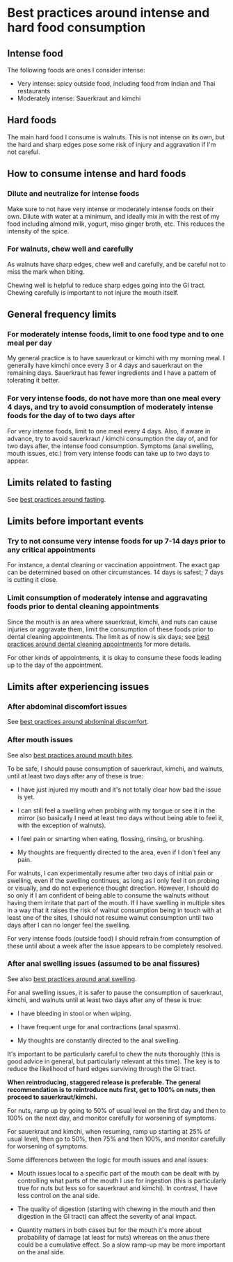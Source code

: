 # Best practices around intense and hard food consumption

## Intense food

The following foods are ones I consider intense:

* Very intense: spicy outside food, including food from Indian and
  Thai restaurants
* Moderately intense: Sauerkraut and kimchi

## Hard foods

The main hard food I consume is walnuts. This is not intense on its
own, but the hard and sharp edges pose some risk of injury and
aggravation if I'm not careful.

## How to consume intense and hard foods

### Dilute and neutralize for intense foods

Make sure to not have very intense or moderately intense foods on
their own. Dilute with water at a minimum, and ideally mix in with the
rest of my food including almond milk, yogurt, miso ginger broth,
etc. This reduces the intensity of the spice.

### For walnuts, chew well and carefully

As walnuts have sharp edges, chew well and carefully, and be careful
not to miss the mark when biting.

Chewing well is helpful to reduce sharp edges going into the GI
tract. Chewing carefully is important to not injure the mouth itself.

## General frequency limits

### For moderately intense foods, limit to one food type and to one meal per day

My general practice is to have sauerkraut or kimchi with my morning
meal. I generally have kimchi once every 3 or 4 days and sauerkraut on
the remaining days. Sauerkraut has fewer ingredients and I have a
pattern of tolerating it better.

### For very intense foods, do not have more than one meal every 4 days, and try to avoid consumption of moderately intense foods for the day of to two days after

For very intense foods, limit to one meal every 4 days. Also, if aware
in advance, try to avoid sauerkraut / kimchi consumption the day of,
and for two days after, the intense food consumption. Symptoms (anal
swelling, mouth issues, etc.) from very intense foods can take up to
two days to appear.

## Limits related to fasting

See [best practices around fasting](best-practices-around-fasting.md).

## Limits before important events

### Try to not consume very intense foods for up 7-14 days prior to any critical appointments

For instance, a dental cleaning or vaccination appointment. The exact
gap can be determined based on other circumstances. 14 days is safest;
7 days is cutting it close.

### Limit consumption of moderately intense and aggravating foods prior to dental cleaning appointments

Since the mouth is an area where sauerkraut, kimchi, and nuts can
cause injuries or aggravate them, limit the consumption of these foods
prior to dental cleaning appointments. The limit as of now is six
days; see [best practices around dental cleaning
appointments](best-practices-around-dental-cleaning-appointments.md)
for more details.

For other kinds of appointments, it is okay to consume these foods
leading up to the day of the appointment.

## Limits after experiencing issues

### After abdominal discomfort issues

See [best practices around abdominal
discomfort](best-practices-around-abdominal-discomfort.md).

### After mouth issues

See also [best practices around mouth bites](best-practices-around-mouth-bites.md).

To be safe, I should pause consumption of sauerkraut, kimchi, and walnuts,
until at least two days after any of these is true:

* I have just injured my mouth and it's not totally clear how bad the
  issue is yet.

* I can still feel a swelling when probing with my tongue or see it in
  the mirror (so basically I need at least two days without being able
  to feel it, with the exception of walnuts).

* I feel pain or smarting when eating, flossing, rinsing, or brushing.

* My thoughts are frequently directed to the area, even if I don't
  feel any pain.

For walnuts, I can experimentally resume after two days of initial
pain or swelling, even if the swelling continues, as long as I only
feel it on probing or visually, and do not experience thought
direction. However, I should do so only if I am confident of being
able to consume the walnuts without having them irritate that part of
the mouth. If I have swelling in multiple sites in a way that it
raises the risk of walnut consumption being in touch with at least one
of the sites, I should not resume walnut consumption until two days
after I can no longer feel the swelling.

For very intense foods (outside food) I should refrain from
consumption of these until about a week after the issue appears to be
completely resolved.

### After anal swelling issues (assumed to be anal fissures)

See also [best practices around anal swelling](best-practices-around-anal-swelling.md).

For anal swelling issues, it is safer to pause the consumption of
sauerkraut, kimchi, and walnuts until at least two days after any of
these is true:

* I have bleeding in stool or when wiping.

* I have frequent urge for anal contractions (anal spasms).

* My thoughts are constantly directed to the anal swelling.

It's important to be particularly careful to chew the nuts thoroughly
(this is good advice in general, but particularly relevant at this
time). The key is to reduce the likelihood of hard edges surviving
through the GI tract.

**When reintroducing, staggered release is preferable. The general
  recommendation is to reintroduce nuts first, get to 100% on nuts,
  then proceed to sauerkraut/kimchi.**

For nuts, ramp up by going to 50% of usual level on the first day and
then to 100% on the next day, and monitor carefully for worsening of
symptoms.

For sauerkraut and kimchi, when resuming, ramp up starting at 25% of
usual level, then go to 50%, then 75% and then 100%, and monitor
carefully for worsening of symptoms.

Some differences between the logic for mouth issues and anal issues:

* Mouth issues local to a specific part of the mouth can be dealt with
  by controlling what parts of the mouth I use for ingestion (this is
  particularly true for nuts but less so for sauerkraut and
  kimchi). In contrast, I have less control on the anal side.

* The quality of digestion (starting with chewing in the mouth and
  then digestion in the GI tract) can affect the severity of anal
  impact.

* Quantity matters in both cases but for the mouth it's more about
  probability of damage (at least for nuts) whereas on the anus there
  could be a cumulative effect. So a slow ramp-up may be more
  important on the anal side.
